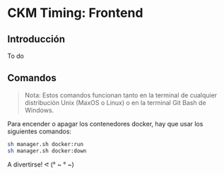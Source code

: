 # CKM Timing: Frontend

## Introducción

To do

## Comandos

> Nota: Estos comandos funcionan tanto en la terminal de cualquier distribución Unix (MaxOS o Linux) o en la terminal Git Bash de Windows.

Para encender o apagar los contenedores docker, hay que usar los siguientes comandos:
```sh
sh manager.sh docker:run
sh manager.sh docker:down
```

A divertirse! ᕙ (° ~ ° ~)
